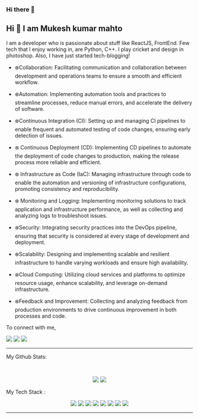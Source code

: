### Hi there 👋

<!--
**mkmahto2/mkmahto2** is a ✨ _special_ ✨ repository because its `README.md` (this file) appears on your GitHub profile.

Here are some ideas to get you started:

-->
## Hi 👋 I am Mukesh kumar mahto

I am a developer who is passionate about stuff like ReactJS, FrontEnd. Few tech that I enjoy working in, are Python, C++. I play cricket and design in photoshop. Also, I have just started tech-blogging! 


- ❄️Collaboration: Facilitating communication and collaboration between development and operations teams to ensure a smooth and efficient workflow.

-  ❄️Automation: Implementing automation tools and practices to streamline processes, reduce manual errors, and accelerate the delivery of software.

-  ❄️Continuous Integration (CI): Setting up and managing CI pipelines to enable frequent and automated testing of code changes, ensuring early detection of issues.

- ❄️ Continuous Deployment (CD): Implementing CD pipelines to automate the deployment of code changes to production, making the release process more reliable and efficient.

- ❄️ Infrastructure as Code (IaC): Managing infrastructure through code to enable the automation and versioning of infrastructure configurations, promoting consistency and reproducibility.

- ❄️ Monitoring and Logging: Implementing monitoring solutions to track application and infrastructure performance, as well as collecting and analyzing logs to troubleshoot issues.

-  ❄️Security: Integrating security practices into the DevOps pipeline, ensuring that security is considered at every stage of development and deployment.

-  ❄️Scalability: Designing and implementing scalable and resilient infrastructure to handle varying workloads and ensure high availability.

- ❄️Cloud Computing: Utilizing cloud services and platforms to optimize resource usage, enhance scalability, and leverage on-demand infrastructure.

-  ❄️Feedback and Improvement: Collecting and analyzing feedback from production environments to drive continuous improvement in both processes and code.


To connect with me,

<p align = "center">



[<img src="https://img.shields.io/badge/linkedin-%230077B5.svg?&style=for-the-badge&logo=linkedin&logoColor=white" />](https://www.linkedin.com/in/mkmahto7/)
[<img src = "https://img.shields.io/badge/instagram-%23E4405F.svg?&style=for-the-badge&logo=instagram&logoColor=white">](https://www.instagram.com/mukeshaims.7755/?hl=hi/)
 ![](https://img.shields.io/github/followers/mkmahto2?style=for-the-badge&logo=appveyor)

</p>

---
My Github Stats: 

<br>

<p align = "center">
  <img src = "https://github-readme-stats.vercel.app/api?username=mkmahto2&show_icons=true&theme=radical&line_height=27">
  <img src = "https://github-readme-stats.vercel.app/api/top-langs/?username=mkmahto2&hide=css,html&theme=tokyonight">
</p>

My Tech Stack :<p align = "center">
  <img src="https://img.shields.io/badge/python%20-%2314354C.svg?&style=for-the-badge&logo=python&logoColor=white"/> 
  <img src="https://img.shields.io/badge/c%20-%2300599C.svg?&style=for-the-badge&logo=c&logoColor=white"/> 
  <img src="https://img.shields.io/badge/c++%20-%2300599C.svg?&style=for-the-badge&logo=c%2B%2B&ogoColor=white"/> 
  <img src="https://img.shields.io/badge/markdown-%23000000.svg?&style=for-the-badge&logo=markdown&logoColor=white"/> 
  <img src="https://img.shields.io/badge/flask%20-%23000.svg?&style=for-the-badge&logo=flask&logoColor=white"/> 
  <img src="https://img.shields.io/badge/git%20-%23F05033.svg?&style=for-the-badge&logo=git&logoColor=white"/> 
  <img src="https://img.shields.io/badge/AWS%20-%23FF9900.svg?&style=for-the-badge&logo=amazon-aws&logoColor=white"/> 
  <img src="https://img.shields.io/badge/heroku%20-%23430098.svg?&style=for-the-badge&logo=heroku&logoColor=white"/> 
</p>

---
